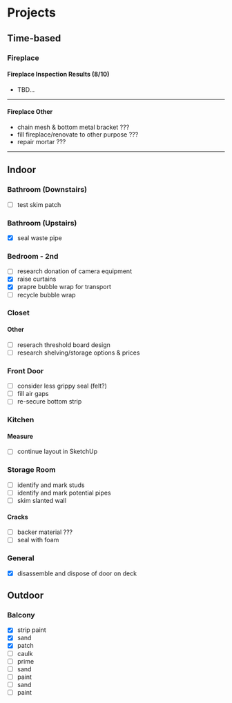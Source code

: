 # Projects
## Time-based
### Fireplace
#### Fireplace Inspection Results (8/10)
- TBD...
---
#### Fireplace Other
- chain mesh & bottom metal bracket ???
- fill fireplace/renovate to other purpose ???
- repair mortar ???
---
## Indoor
### Bathroom (Downstairs)
- [ ] test skim patch
### Bathroom (Upstairs)
- [x] seal waste pipe
### Bedroom - 2nd
- [ ] research donation of camera equipment
- [x] raise curtains
- [x] prapre bubble wrap for transport
- [ ] recycle bubble wrap
### Closet
#### Other
- [ ] reserach threshold board design
- [ ] research shelving/storage options & prices
### Front Door
- [ ] consider less grippy seal (felt?)
- [ ] fill air gaps
- [ ] re-secure bottom strip
### Kitchen
#### Measure
- [ ] continue layout in SketchUp
### Storage Room
- [ ] identify and mark studs
- [ ] identify and mark potential pipes
- [ ] skim slanted wall
#### Cracks
- [ ] backer material ???
- [ ] seal with foam
### General
- [x] disassemble and dispose of door on deck
## Outdoor
### Balcony
- [x] strip paint
- [x] sand
- [x] patch
- [ ] caulk
- [ ] prime
- [ ] sand
- [ ] paint
- [ ] sand
- [ ] paint 
